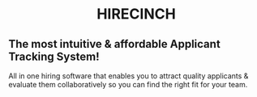 <h1 align="center">HIRECINCH</h1>
<div class="first-box">
  <div>
    <h2>The most intuitive & affordable Applicant Tracking System!</h2>
    <p>All in one hiring software that enables you to attract quality applicants & evaluate them collaboratively so you can find the right fit for your team.</p>
  </div>
  <img src=""/>
</div>
<style>
  .first-box{
    display: "flex"  
  }
</style>

